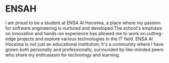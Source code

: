 # ENSAH
I am proud to be a student at ENSA Al Hoceima, a place where my passion for software engineering is nurtured and developed.The school's emphasis on innovation and hands-on experience has allowed me to work on cutting-edge projects and explore various technologies in the IT field. ENSA Al Hoceima is not just an educational institution; it's a community where I have grown both personally and professionally, surrounded by like-minded peers who share my enthusiasm for technology and learning.



